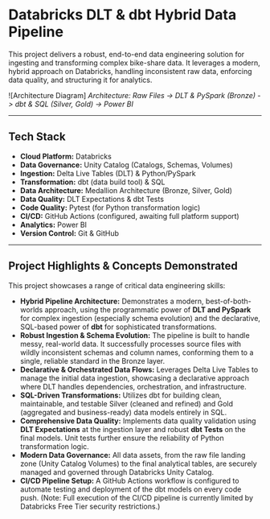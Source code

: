 # Databricks DLT & dbt Hybrid Data Pipeline

This project delivers a robust, end-to-end data engineering solution for ingesting and transforming complex bike-share data. It leverages a modern, hybrid approach on Databricks, handling inconsistent raw data, enforcing data quality, and structuring it for analytics.

![Architecture Diagram]
*Architecture: Raw Files -> DLT & PySpark (Bronze) -> dbt & SQL (Silver, Gold) -> Power BI*

---

## Tech Stack

* **Cloud Platform:** Databricks
* **Data Governance:** Unity Catalog (Catalogs, Schemas, Volumes)
* **Ingestion:** Delta Live Tables (DLT) & Python/PySpark
* **Transformation:** dbt (data build tool) & SQL
* **Data Architecture:** Medallion Architecture (Bronze, Silver, Gold)
* **Data Quality:** DLT Expectations & dbt Tests
* **Code Quality:** Pytest (for Python transformation logic)
* **CI/CD:** GitHub Actions (configured, awaiting full platform support)
* **Analytics:** Power BI
* **Version Control:** Git & GitHub

---

## Project Highlights & Concepts Demonstrated

This project showcases a range of critical data engineering skills:

* **Hybrid Pipeline Architecture:** Demonstrates a modern, best-of-both-worlds approach, using the programmatic power of **DLT and PySpark** for complex ingestion (especially schema evolution) and the declarative, SQL-based power of **dbt** for sophisticated transformations.
* **Robust Ingestion & Schema Evolution:** The pipeline is built to handle messy, real-world data. It successfully processes source files with wildly inconsistent schemas and column names, conforming them to a single, reliable standard in the Bronze layer.
* **Declarative & Orchestrated Data Flows:** Leverages Delta Live Tables to manage the initial data ingestion, showcasing a declarative approach where DLT handles dependencies, orchestration, and infrastructure.
* **SQL-Driven Transformations:** Utilizes dbt for building clean, maintainable, and testable Silver (cleaned and refined) and Gold (aggregated and business-ready) data models entirely in SQL.
* **Comprehensive Data Quality:** Implements data quality validation using **DLT Expectations** at the ingestion layer and robust **dbt Tests** on the final models. Unit tests further ensure the reliability of Python transformation logic.
* **Modern Data Governance:** All data assets, from the raw file landing zone (Unity Catalog Volumes) to the final analytical tables, are securely managed and governed through Databricks Unity Catalog.
* **CI/CD Pipeline Setup:** A GitHub Actions workflow is configured to automate testing and deployment of the dbt models on every code push. (Note: Full execution of the CI/CD pipeline is currently limited by Databricks Free Tier security restrictions.)
